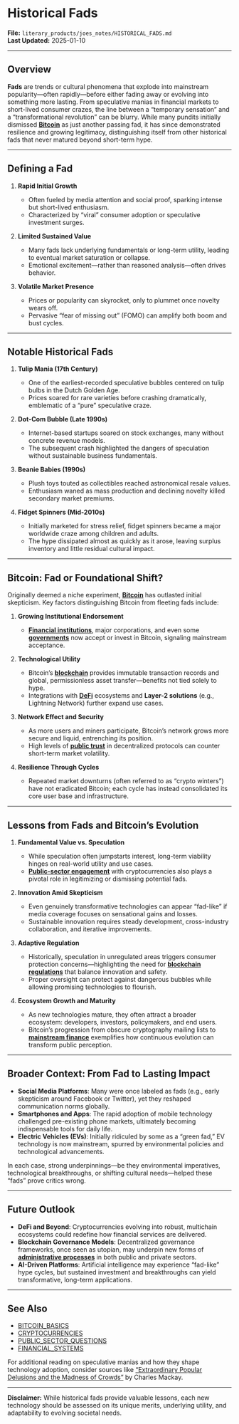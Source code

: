# Historical Fads

**File:** `literary_products/joes_notes/HISTORICAL_FADS.md`  
**Last Updated:** 2025-01-10

---

## Overview

**Fads** are trends or cultural phenomena that explode into mainstream popularity—often rapidly—before either fading away or evolving into something more lasting. From speculative manias in financial markets to short-lived consumer crazes, the line between a “temporary sensation” and a “transformational revolution” can be blurry. While many pundits initially dismissed **[Bitcoin](/literary_products/joes_notes/BITCOIN_BASICS.md)** as just another passing fad, it has since demonstrated resilience and growing legitimacy, distinguishing itself from other historical fads that never matured beyond short-term hype.

---

## Defining a Fad

1. **Rapid Initial Growth**  
   - Often fueled by media attention and social proof, sparking intense but short-lived enthusiasm.  
   - Characterized by “viral” consumer adoption or speculative investment surges.

2. **Limited Sustained Value**  
   - Many fads lack underlying fundamentals or long-term utility, leading to eventual market saturation or collapse.  
   - Emotional excitement—rather than reasoned analysis—often drives behavior.

3. **Volatile Market Presence**  
   - Prices or popularity can skyrocket, only to plummet once novelty wears off.  
   - Pervasive “fear of missing out” (FOMO) can amplify both boom and bust cycles.

---

## Notable Historical Fads

1. **Tulip Mania (17th Century)**  
   - One of the earliest-recorded speculative bubbles centered on tulip bulbs in the Dutch Golden Age.  
   - Prices soared for rare varieties before crashing dramatically, emblematic of a “pure” speculative craze.

2. **Dot-Com Bubble (Late 1990s)**  
   - Internet-based startups soared on stock exchanges, many without concrete revenue models.  
   - The subsequent crash highlighted the dangers of speculation without sustainable business fundamentals.

3. **Beanie Babies (1990s)**  
   - Plush toys touted as collectibles reached astronomical resale values.  
   - Enthusiasm waned as mass production and declining novelty killed secondary market premiums.

4. **Fidget Spinners (Mid-2010s)**  
   - Initially marketed for stress relief, fidget spinners became a major worldwide craze among children and adults.  
   - The hype dissipated almost as quickly as it arose, leaving surplus inventory and little residual cultural impact.

---

## Bitcoin: Fad or Foundational Shift?

Originally deemed a niche experiment, **[Bitcoin](/literary_products/joes_notes/BITCOIN.md)** has outlasted initial skepticism. Key factors distinguishing Bitcoin from fleeting fads include:

1. **Growing Institutional Endorsement**  
   - **[Financial institutions](/literary_products/joes_notes/FINANCIAL_INSTITUTIONS.md)**, major corporations, and even some **[governments](/literary_products/joes_notes/GOVERNMENT_ADOPTION.md)** now accept or invest in Bitcoin, signaling mainstream acceptance.

2. **Technological Utility**  
   - Bitcoin’s **[blockchain](/literary_products/joes_notes/CRYPTOCURRENCIES.md)** provides immutable transaction records and global, permissionless asset transfer—benefits not tied solely to hype.  
   - Integrations with **[DeFi](/literary_products/joes_notes/DEFI_BASICS.md)** ecosystems and **Layer-2 solutions** (e.g., Lightning Network) further expand use cases.

3. **Network Effect and Security**  
   - As more users and miners participate, Bitcoin’s network grows more secure and liquid, entrenching its position.  
   - High levels of **[public trust](/literary_products/joes_notes/PUBLIC_TRUST.md)** in decentralized protocols can counter short-term market volatility.

4. **Resilience Through Cycles**  
   - Repeated market downturns (often referred to as “crypto winters”) have not eradicated Bitcoin; each cycle has instead consolidated its core user base and infrastructure.

---

## Lessons from Fads and Bitcoin’s Evolution

1. **Fundamental Value vs. Speculation**  
   - While speculation often jumpstarts interest, long-term viability hinges on real-world utility and use cases.  
   - **[Public-sector engagement](/literary_products/joes_notes/PUBLIC_SECTOR_ENGAGEMENT.md)** with cryptocurrencies also plays a pivotal role in legitimizing or dismissing potential fads.

2. **Innovation Amid Skepticism**  
   - Even genuinely transformative technologies can appear “fad-like” if media coverage focuses on sensational gains and losses.  
   - Sustainable innovation requires steady development, cross-industry collaboration, and iterative improvements.

3. **Adaptive Regulation**  
   - Historically, speculation in unregulated areas triggers consumer protection concerns—highlighting the need for **[blockchain regulations](/literary_products/joes_notes/BLOCKCHAIN_REGULATIONS.md)** that balance innovation and safety.  
   - Proper oversight can protect against dangerous bubbles while allowing promising technologies to flourish.

4. **Ecosystem Growth and Maturity**  
   - As new technologies mature, they often attract a broader ecosystem: developers, investors, policymakers, and end users.  
   - Bitcoin’s progression from obscure cryptography mailing lists to **[mainstream finance](/literary_products/joes_notes/MAINSTREAM_FINANCE.md)** exemplifies how continuous evolution can transform public perception.

---

## Broader Context: From Fad to Lasting Impact

- **Social Media Platforms**: Many were once labeled as fads (e.g., early skepticism around Facebook or Twitter), yet they reshaped communication norms globally.  
- **Smartphones and Apps**: The rapid adoption of mobile technology challenged pre-existing phone markets, ultimately becoming indispensable tools for daily life.  
- **Electric Vehicles (EVs)**: Initially ridiculed by some as a “green fad,” EV technology is now mainstream, spurred by environmental policies and technological advancements.

In each case, strong underpinnings—be they environmental imperatives, technological breakthroughs, or shifting cultural needs—helped these “fads” prove critics wrong.

---

## Future Outlook

- **DeFi and Beyond**: Cryptocurrencies evolving into robust, multichain ecosystems could redefine how financial services are delivered.  
- **Blockchain Governance Models**: Decentralized governance frameworks, once seen as utopian, may underpin new forms of **[administrative processes](/literary_products/joes_notes/ADMINISTRATIVE_PROCESSES.md)** in both public and private sectors.  
- **AI-Driven Platforms**: Artificial intelligence may experience “fad-like” hype cycles, but sustained investment and breakthroughs can yield transformative, long-term applications.

---

## See Also

- [BITCOIN_BASICS](/literary_products/joes_notes/BITCOIN_BASICS.md)  
- [CRYPTOCURRENCIES](/literary_products/joes_notes/CRYPTOCURRENCIES.md)  
- [PUBLIC_SECTOR_QUESTIONS](/literary_products/joes_notes/PUBLIC_SECTOR_QUESTIONS.md)  
- [FINANCIAL_SYSTEMS](/literary_products/joes_notes/FINANCIAL_SYSTEMS.md)

For additional reading on speculative manias and how they shape technology adoption, consider sources like [“Extraordinary Popular Delusions and the Madness of Crowds”](https://en.wikipedia.org/wiki/Extraordinary_Popular_Delusions_and_the_Madness_of_Crowds) by Charles Mackay.

---

**Disclaimer:** While historical fads provide valuable lessons, each new technology should be assessed on its unique merits, underlying utility, and adaptability to evolving societal needs.
